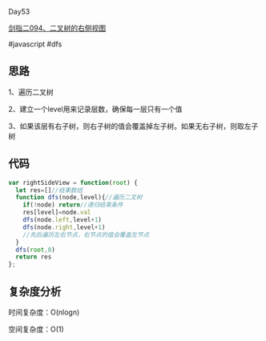 Day53

[剑指二094、二叉树的右侧视图](https://leetcode.cn/problems/WNC0Lk/)

#javascript  #dfs

## 思路
1、遍历二叉树

2、建立一个level用来记录层数，确保每一层只有一个值

3、如果该层有右子树，则右子树的值会覆盖掉左子树。如果无右子树，则取左子树

## 代码
```javascript
var rightSideView = function(root) {
  let res=[]//结果数组
  function dfs(node,level){//遍历二叉树
    if(!node) return//递归结束条件
    res[level]=node.val 
    dfs(node.left,level+1)
    dfs(node.right,level+1)
    //先后遍历左右节点，右节点的值会覆盖左节点
  }
  dfs(root,0)
  return res
};
```
## 复杂度分析
时间复杂度：O(nlogn)

空间复杂度：O(1)
